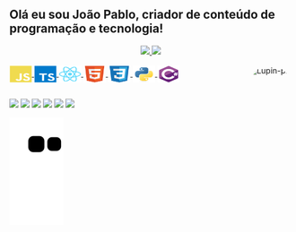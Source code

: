 ## Olá eu sou João Pablo, criador de conteúdo de programação e tecnologia!
<div align="center">
  <a href="https://github.com/opabloliver">
  <img height="180em" src="https://github-readme-stats.vercel.app/api?username=opabloliver&show_icons=false=true&theme=dracula&include_all_commits=true&count_private=true"/>
  <img height="180em" src="https://github-readme-stats.vercel.app/api/top-langs/?username=opabloliver&layout=compact&langs_count=7&theme=dracula"/>
</div>
<div style="display: inline_block"><br>
  <img align="center" alt="Lupin-Js" height="30" width="40" src="https://raw.githubusercontent.com/devicons/devicon/master/icons/javascript/javascript-plain.svg">
  <img align="center" alt="Lupin-Ts" height="30" width="40" src="https://raw.githubusercontent.com/devicons/devicon/master/icons/typescript/typescript-plain.svg">
  <img align="center" alt="Lupin-React" height="30" width="40" src="https://raw.githubusercontent.com/devicons/devicon/master/icons/react/react-original.svg">
  <img align="center" alt="Lupin-HTML" height="30" width="40" src="https://raw.githubusercontent.com/devicons/devicon/master/icons/html5/html5-original.svg">
  <img align="center" alt="Lupin-CSS" height="30" width="40" src="https://raw.githubusercontent.com/devicons/devicon/master/icons/css3/css3-original.svg">
  <img align="center" alt="Lupin-Python" height="30" width="40" src="https://raw.githubusercontent.com/devicons/devicon/master/icons/python/python-original.svg">
  <img align="center" alt="Lupin-Csharp" height="30" width="40" src="https://raw.githubusercontent.com/devicons/devicon/master/icons/csharp/csharp-original.svg">
  <img align="right" alt="Lupin-pic" height="170" style="border-radius:50px;" src="https://cdn.discordapp.com/attachments/1009615164846387339/1025775273884520459/download_3.jpg">
</div>
  
  ##
 
<div> 
  <a href="https://www.youtube.com/channel/UCdFm7pKLSL8cbRMGoNSJUIw" target="_blank"><img src="https://img.shields.io/badge/YouTube-000000?style=for-the-badge&logo=youtube&logoColor=white" target="_blank"></a>
  <a href="https://instagram.com/opabloliver" target="_blank"><img src="https://img.shields.io/badge/-Instagram-000000?style=for-the-badge&logo=instagram&logoColor=white" target="_blank"></a>
 	<a href="https://www.twitch.tv/Lukeitbby" target="_blank"><img src="https://img.shields.io/badge/Twitch-000000?style=for-the-badge&logo=twitch&logoColor=white" target="_blank"></a>
 <a href="https://discord.com/channels/@me" target="_blank"><img src="https://img.shields.io/badge/Discord-000000?style=for-the-badge&logo=discord&logoColor=white" target="_blank"></a> 
  <a href = "mailto:lukeitbby@gmail.com"><img src="https://img.shields.io/badge/-Gmail-000000?style=for-the-badge&logo=gmail&logoColor=white" target="_blank"></a>
  <a href="" target="_blank"><img src="https://img.shields.io/badge/-LinkedIn-000000?style=for-the-badge&logo=linkedin&logoColor=white" target="_blank"></a> 
 
  ![Snake animation](https://github.com/rafaballerini/rafaballerini/blob/output/github-contribution-grid-snake.svg)
 
</div>
